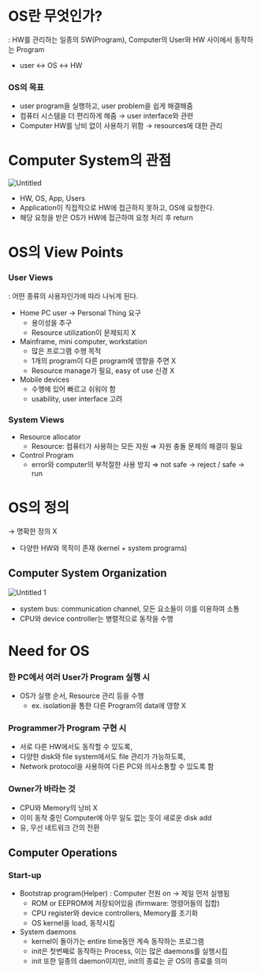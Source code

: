 # OS란 무엇인가?
: HW를 관리하는 일종의 SW(Program), Computer의 User와 HW 사이에서 동작하는 Program
- user ↔ OS ↔ HW

### OS의 목표
- user program을 실행하고, user problem을 쉽게 해결해줌
- 컴퓨터 시스템을 더 편리하게 해줌 → user interface와 관련
- Computer HW를 낭비 없이 사용하기 위함 → resources에 대한 관리

# Computer System의 관점

![Untitled](https://user-images.githubusercontent.com/33208303/115228172-6809ef00-a14c-11eb-99bc-1980c4e05d1f.png)

- HW, OS, App, Users
- Application이 직접적으로 HW에 접근하지 못하고, OS에 요청한다.
- 해당 요청을 받은 OS가 HW에 접근하여 요청 처리 후 return

# OS의 View Points

### User Views 
: 어떤 종류의 사용자인가에 따라 나뉘게 된다.
- Home PC user → Personal Thing 요구
  - 용이성을 추구
  - Resource utilization이 문제되지 X
- Mainframe, mini computer, workstation
  - 많은 프로그램 수행 목적
  - 1개의 program이 다른 program에 영향을 주면 X
  - Resource manage가 필요, easy of use 신경 X
- Mobile devices
  - 수행에 있어 빠르고 쉬워야 함
  - usability, user interface 고려

### System Views
- Resource allocator
  - Resource: 컴퓨터가 사용하는 모든 자원
    ⇒ 자원 충돌 문제의 해결이 필요
- Control Program
  - error와 computer의 부적절한 사용 방지
    ⇒ not safe → reject / safe → run

# OS의 정의 
→ 명확한 정의 X
- 다양한 HW와 목적이 존재 (kernel + system programs)

## Computer System Organization

![Untitled 1](https://user-images.githubusercontent.com/33208303/115228284-866fea80-a14c-11eb-90fe-6fba7cd35064.png)

- system bus: communication channel, 모든 요소들이 이를 이용하여 소통
- CPU와 device controller는 병렬적으로 동작을 수행

# Need for OS

### 한 PC에서 여러 User가 Program 실행 시

- OS가 실행 순서, Resource 관리 등을 수행
  - ex. isolation을 통한 다른 Program의 data에 영향 X

### Programmer가 Program 구현 시

- 서로 다른 HW에서도 동작할 수 있도록,
- 다양한 disk와 file system에서도 file 관리가 가능하도록,
- Network protocol을 사용하여 다른 PC와 의사소통할 수 있도록 함

### Owner가 바라는 것

- CPU와 Memory의 낭비 X
- 이미 동작 중인 Computer에 아무 일도 없는 듯이 새로운 disk add
- 유, 무선 네트워크 간의 전환

## Computer Operations

### Start-up

- Bootstrap program(Helper) : Computer 전원 on → 제일 먼저 실행됨
  - ROM or EEPROM에 저장되어있음 (firmware: 명령어들의 집합)
  - CPU register와 device controllers, Memory를 초기화
  - OS kernel을 load, 동작시킴
- System daemons
  - kernel이 돌아가는 entire time동안 계속 동작하는 프로그램
  - init은 첫번째로 동작하는 Process, 이는 많은 daemons를 실행시킴
  - init 또한 일종의 daemon이지만, init의 종료는 곧 OS의 종료를 의미